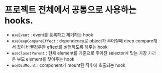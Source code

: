 # 프로젝트 전체에서 공통으로 사용하는 hooks.

- `useEvent` : event를 등록하고 제거하는 hook
- `useDeepCompareEffect` : dependency로 object가 주어질때 deep compare해서 값이 바뀔경우만 effect를 실행하도록 해주는 hook
- `useClosetParent` : 현재 element를 기준으로 주어진 selector에 맞는 가장 가까운 부모 element를 찾아주는 hook
- `useDidMount` : component가 mount된 직후에 호출되는 hook
